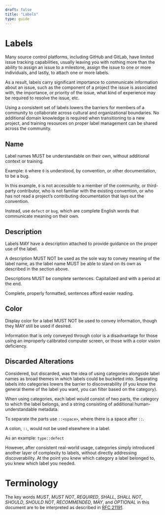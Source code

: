 ```yaml
---
draft: false
title: "Labels"
type: guide
---
```


# Labels

Many source control platforms, including GitHub and GitLab, have limited issue tracking capabilities, usually leaving you with nothing more than the ability to assign an issue to a milestone, assign the issue to one or more individuals, and lastly, to attach one or more labels.

As a result, labels carry significant importance to communicate information about an issue, such as the component of a project the issue is associated with, the importance, or priority of the issue, what kind of experience may be required to resolve the issue, etc.

Using a consistent set of labels lowers the barriers for members of a community to collaborate across cultural and organizational boundaries. No additional domain knowledge is required when transitioning to a new project, and training resources on proper label management can be shared across the community.

## Name

Label names MUST be understandable on their own, without additional context or training.

Example: `0` where `0` is understood, by convention, or other documentation, to be a bug.

In this example, `0` is not accessible to a member of the community, or third-party contributor, who is not familiar with the existing convention, or who has not read a project’s contributing documentation that lays out the convention.

Instead, use `defect` or `bug`, which are complete English words that communicate meaning on their own.

## Description

Labels MAY have a description attached to provide guidance on the proper use of the label.

A description MUST NOT be used as the sole way to convey meaning of the label name, as the label name MUST be able to stand on its own as described in the section above.

Descriptions MUST be complete sentences. Capitalized and with a period at the end.

Complete, properly formatted, sentences afford easier reading.

## Color

Display color for a label MUST NOT be used to convey information, though they MAY still be used if desired.

Information that is only conveyed through color is a disadvantage for those using an improperly calibrated computer screen, or those with a color vision deficiency.

## Discarded Alterations

Considered, but discarded, was the idea of using categories alongside label names as broad themes in which labels could be bucketed into. Separating labels into categories lowers the barrier to discoverability (if you know the general theme of the label you want, you can filter based on the category).

When using categories, each label would consist of two parts, the category to which the label belongs, and a string consisting of additional human-understandable metadata.

To separate the parts use `::<space>`, where there is a space after `::`.

A colon, `::`, would not be used elsewhere in a label.

As an example: `type::defect`

However, after consistent real-world usage, categories simply introduced another layer of complexity to labels, without directly addressing discoverability. At the point you knew which category a label belonged to, you knew which label you needed.

# Terminology

The key words _MUST_, _MUST NOT_, _REQUIRED_, _SHALL_, _SHALL NOT_, _SHOULD_, _SHOULD NOT_, _RECOMMENDED_, _MAY_, and _OPTIONAL_ in this document are to be interpreted as described in [RFC 21191](https://tools.ietf.org/html/rfc2119).
